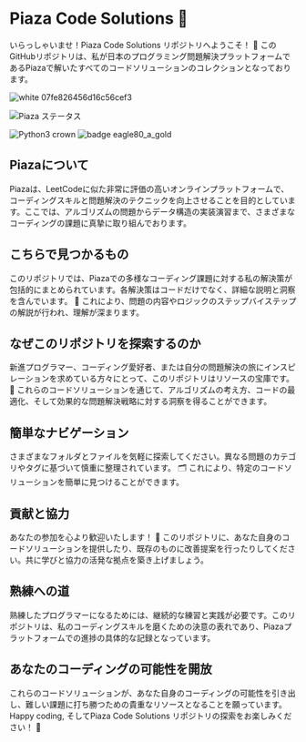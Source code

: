 # Piaza Code Solutions 🚀

いらっしゃいませ！Piaza Code Solutions リポジトリへようこそ！ 🌟 このGitHubリポジトリは、私が日本のプログラミング問題解決プラットフォームであるPiazaで解いたすべてのコードソリューションのコレクションとなっております。

![white 07fe826456d16c56cef3](https://github.com/sky9262/Piaza/assets/68050118/dd201289-5e21-4bb7-a122-3f409104ca00)

![Piaza ステータス](https://github.com/sky9262/Piaza/assets/68050118/1c927c61-18d1-42e1-aed1-3843425563c9)

![Python3 crown](https://github.com/sky9262/Piaza/assets/68050118/367d8908-7f30-4aa1-bfa9-1b7ef3c876ba)
![badge eagle80_a_gold](https://github.com/sky9262/Piaza/assets/68050118/daa7cd9b-05fd-43b0-88e4-ba9cfba8723f)

## Piazaについて
Piazaは、LeetCodeに似た非常に評価の高いオンラインプラットフォームで、コーディングスキルと問題解決のテクニックを向上させることを目的としています。ここでは、アルゴリズムの問題からデータ構造の実装演習まで、さまざまなコーディングの課題に真摯に取り組んでおります。

## こちらで見つかるもの
このリポジトリでは、Piazaでの多様なコーディング課題に対する私の解決策が包括的にまとめられています。各解決策はコードだけでなく、詳細な説明と洞察を含んでいます。 📘 これにより、問題の内容やロジックのステップバイステップの解説が行われ、理解が深まります。

## なぜこのリポジトリを探索するのか
新進プログラマー、コーディング愛好者、または自分の問題解決の旅にインスピレーションを求めている方々にとって、このリポジトリはリソースの宝庫です。 🌈 これらのコードソリューションを通じて、アルゴリズムの考え方、コードの最適化、そして効果的な問題解決戦略に対する洞察を得ることができます。

## 簡単なナビゲーション
さまざまなフォルダとファイルを気軽に探索してください。異なる問題のカテゴリやタグに基づいて慎重に整理されています。 🗂️ これにより、特定のコードソリューションを簡単に見つけることができます。

## 貢献と協力
あなたの参加を心より歓迎いたします！ 🤝 このリポジトリに、あなた自身のコードソリューションを提供したり、既存のものに改善提案を行ったりしてください。共に学びと協力の活発な拠点を築き上げましょう。

## 熟練への道
熟練したプログラマーになるためには、継続的な練習と実践が必要です。このリポジトリは、私のコーディングスキルを磨くための決意の表れであり、Piazaプラットフォームでの進捗の具体的な記録となっています。

## あなたのコーディングの可能性を開放
これらのコードソリューションが、あなた自身のコーディングの可能性を引き出し、難しい課題に打ち勝つための貴重なリソースとなることを願っています。Happy coding, そしてPiaza Code Solutions リポジトリの探索をお楽しみください！ 🎉
